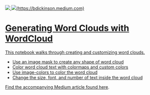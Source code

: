 <a href="https://bdickinson.medium.com" />
<img src="images/biden-harris" />
<img src="https://raw.githubusercontent.com/bryan-md/wordcloud/blob/main/photos/biden-harris.png?raw=true">(https://bdickinson.medium.com)

# Generating Word Clouds with WordCloud

This notebook walks through creating and customizing word clouds.
- Use an image mask to create any shape of word cloud
- Color word cloud text with colormaps and custom colors 
-  Use image-colors to color the word cloud
- Change the size, font, and number of text inside the word cloud

Find the accompanying Medium article found [here](https://bdickinson.medium.com).

![<img src="https://github.com/bryan-md/wordcloud-m/blob/main/images/biden.png">](https://bdickinson.medium.com/)

![<img src="https://github.com/bryan-md/wordcloud-m/blob/main/wordclouds/biden_wordcloud.png">](https://bdickinson.medium.com/)

